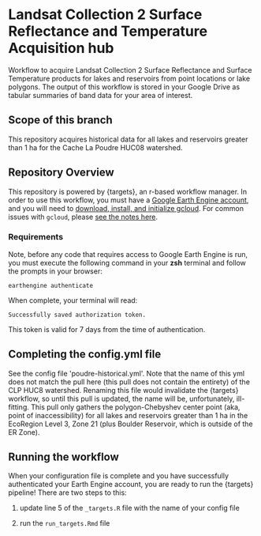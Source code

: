 # Landsat Collection 2 Surface Reflectance and Temperature Acquisition hub

Workflow to acquire Landsat Collection 2 Surface Reflectance and Surface Temperature 
products for lakes and reservoirs from point locations or lake polygons. The output 
of this workflow is stored in your Google Drive as tabular summaries of band data 
for your area of interest.

## Scope of this branch

This repository acquires historical data for all lakes and reservoirs greater 
than 1 ha for the Cache La Poudre HUC08 watershed.


## Repository Overview

This repository is powered by {targets}, an r-based workflow manager. In order 
to use this workflow, you must have a [Google Earth Engine account](https://earthengine.google.com/signup/), 
and you will need to [download, install, and initialize gcloud](https://cloud.google.com/sdk/docs/install). 
For common issues with `gcloud`, please 
[see the notes here](https://github.com/rossyndicate/ROSS_RS_mini_tools/blob/main/helps/CommonIssues.md).

### Requirements

Note, before any code that requires access to Google Earth Engine is run, you must 
execute the following command in your **zsh** terminal and follow the prompts in 
your browser:

`earthengine authenticate`

When complete, your terminal will read:

`Successfully saved authorization token.`

This token is valid for 7 days from the time of authentication.

## Completing the config.yml file

See the config file 'poudre-historical.yml'. Note that the name of 
this yml does not match the pull here (this pull does not contain the entirety)
of the CLP HUC8 watershed. Renaming this file would invalidate the {targets} 
workflow, so until this pull is updated, the name will be, unfortunately, 
ill-fitting. This pull only gathers the polygon-Chebyshev center 
point (aka, point of inaccessibility) for all lakes and reservoirs greater than 
1 ha in the EcoRegion Level 3, Zone 21 (plus Boulder Reservoir, which is outside
of the ER Zone).

## Running the workflow

When your configuration file is complete and you have successfully authenticated 
your Earth Engine account, you are ready to run the {targets} pipeline! There are 
two steps to this:

1.  update line 5 of the `_targets.R` file with the name of your config file

2.  run the `run_targets.Rmd` file
